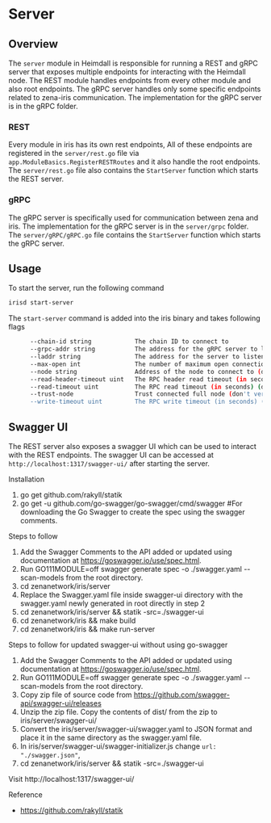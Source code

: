 # Server

## Overview

The `server` module in Heimdall is responsible for running a REST and gRPC server that exposes multiple endpoints for interacting with the Heimdall node. The REST module handles endpoints from every other module and also root endpoints. The gRPC server handles only some specific endpoints related to zena-iris communication. The implementation for the gRPC server is in the gRPC folder.

### REST

Every module in iris has its own rest endpoints, All of these endpoints are registered in the `server/rest.go` file via `app.ModuleBasics.RegisterRESTRoutes` and it also handle the root endpoints. The `server/rest.go` file also contains the `StartServer` function which starts the REST server.

### gRPC

The gRPC server is specifically used for communication between zena and iris. The implementation for the gRPC server is in the `server/grpc` folder. The `server/gRPC/gRPC.go` file contains the `StartServer` function which starts the gRPC server.

## Usage

To start the server, run the following command

```bash
irisd start-server
```

The `start-server` command is added into the iris binary and takes following flags

```bash
      --chain-id string            The chain ID to connect to
      --grpc-addr string           The address for the gRPC server to listen on (default "0.0.0.0:3132")
      --laddr string               The address for the server to listen on (default "tcp://0.0.0.0:1317")
      --max-open int               The number of maximum open connections (default 1000)
      --node string                Address of the node to connect to (default "tcp://localhost:26657")
      --read-header-timeout uint   The RPC header read timeout (in seconds) (default 10)
      --read-timeout uint          The RPC read timeout (in seconds) (default 10)
      --trust-node                 Trust connected full node (don't verify proofs for responses) (default true)
      --write-timeout uint         The RPC write timeout (in seconds) (default 10)
```

## Swagger UI

The REST server also exposes a swagger UI which can be used to interact with the REST endpoints. The swagger UI can be accessed at `http://localhost:1317/swagger-ui/` after starting the server.

Installation

1. go get github.com/rakyll/statik
2. go get -u github.com/go-swagger/go-swagger/cmd/swagger #For downloading the Go Swagger to create the spec using the swagger comments.

Steps to follow

1. Add the Swagger Comments to the API added or updated using documentation at https://goswagger.io/use/spec.html.
2. Run GO111MODULE=off swagger generate spec -o ./swagger.yaml --scan-models from the root directory.
3. cd zenanetwork/iris/server
4. Replace the Swagger.yaml file inside swagger-ui directory with the swagger.yaml newly generated in root directly in step 2
5. cd zenanetwork/iris/server && statik -src=./swagger-ui
6. cd zenanetwork/iris && make build
7. cd zenanetwork/iris && make run-server

Steps to follow for updated swagger-ui without using go-swagger

1. Add the Swagger Comments to the API added or updated using documentation at https://goswagger.io/use/spec.html.
2. Run GO111MODULE=off swagger generate spec -o ./swagger.yaml --scan-models from the root directory.
3. Copy zip file of source code from https://github.com/swagger-api/swagger-ui/releases
4. Unzip the zip file. Copy the contents of dist/ from the zip to iris/server/swagger-ui/
5. Convert the iris/server/swagger-ui/swagger.yaml to JSON format and place it in the same directory as the swagger.yaml file.
6. In iris/server/swagger-ui/swagger-initializer.js change `url: "./swagger.json"`,
7. cd zenanetwork/iris/server && statik -src=./swagger-ui

Visit http://localhost:1317/swagger-ui/

Reference

- https://github.com/rakyll/statik
